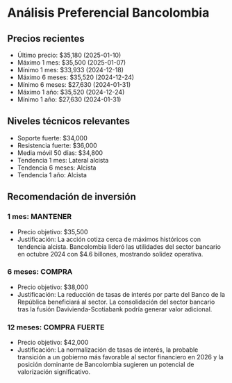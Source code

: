 # Análisis Preferencial Bancolombia

## Precios recientes
- Último precio: $35,180 (2025-01-10)
- Máximo 1 mes: $35,500 (2025-01-07)
- Mínimo 1 mes: $33,933 (2024-12-18)
- Máximo 6 meses: $35,520 (2024-12-24)
- Mínimo 6 meses: $27,630 (2024-01-31)
- Máximo 1 año: $35,520 (2024-12-24)
- Mínimo 1 año: $27,630 (2024-01-31)

## Niveles técnicos relevantes
- Soporte fuerte: $34,000
- Resistencia fuerte: $36,000
- Media móvil 50 días: $34,800
- Tendencia 1 mes: Lateral alcista
- Tendencia 6 meses: Alcista
- Tendencia 1 año: Alcista

## Recomendación de inversión

### 1 mes: MANTENER
- Precio objetivo: $35,500
- Justificación: La acción cotiza cerca de máximos históricos con tendencia alcista. Bancolombia lideró las utilidades del sector bancario en octubre 2024 con $4.6 billones, mostrando solidez operativa.

### 6 meses: COMPRA
- Precio objetivo: $38,000
- Justificación: La reducción de tasas de interés por parte del Banco de la República beneficiará al sector. La consolidación del sector bancario tras la fusión Davivienda-Scotiabank podría generar valor adicional.

### 12 meses: COMPRA FUERTE
- Precio objetivo: $42,000
- Justificación: La normalización de tasas de interés, la probable transición a un gobierno más favorable al sector financiero en 2026 y la posición dominante de Bancolombia sugieren un potencial de valorización significativo.
